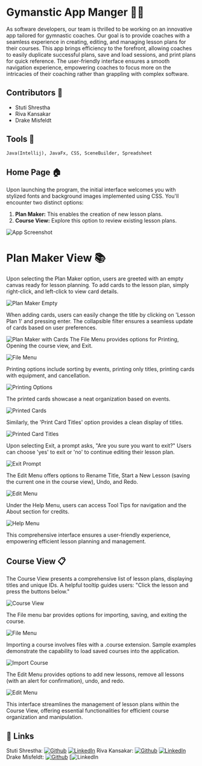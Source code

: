 
# Gymanstic App Manger 🤸‍♀

As software developers, our team is thrilled to be working on an innovative app tailored for gymnastic coaches. Our goal is to provide coaches with a seamless experience in creating, editing, and managing lesson plans for their courses. This app brings efficiency to the forefront, allowing coaches to easily duplicate successful plans, save and load sessions, and print plans for quick reference. The user-friendly interface ensures a smooth navigation experience, empowering coaches to focus more on the intricacies of their coaching rather than grappling with complex software.
 


## Contributors 📝

- Stuti Shrestha
- Riva Kansakar
- Drake Misfeldt




## Tools 🧰
    Java(Intellij), JavaFx, CSS, SceneBuilder, Spreadsheet


## Home Page 🏠
Upon launching the program, the initial interface welcomes you with stylized fonts and background images implemented using CSS. You'll encounter two distinct options:
1. **Plan Maker:** This enables the creation of new lesson plans.
2. **Course View:** Explore this option to review existing lesson plans.

![App Screenshot](https://github.com/AugustanaCSC305Fall23/EgretRepo/blob/main/PicturesGitHub/HP.png?raw=true) 


    
# Plan Maker View 📚

Upon selecting the Plan Maker option, users are greeted with an empty canvas ready for lesson planning. To add cards to the lesson plan, simply right-click, and left-click to view card details.

![Plan Maker Empty](https://github.com/AugustanaCSC305Fall23/EgretRepo/blob/main/PicturesGitHub/EmptyPM.png?raw=true)

When adding cards, users can easily change the title by clicking on 'Lesson Plan 1' and pressing enter. The collapsible filter ensures a seamless update of cards based on user preferences.

![Plan Maker with Cards](https://github.com/AugustanaCSC305Fall23/EgretRepo/blob/main/PicturesGitHub/FileMenuPM.png?raw=true)
The File Menu provides options for Printing, Opening the course view, and Exit.

![File Menu](https://github.com/AugustanaCSC305Fall23/EgretRepo/blob/main/PicturesGitHub/FileMenuPM.png?raw=true)

Printing options include sorting by events, printing only titles, printing cards with equipment, and cancellation.

![Printing Options](https://github.com/AugustanaCSC305Fall23/EgretRepo/blob/main/PicturesGitHub/PrintPM.png?raw=true)

The printed cards showcase a neat organization based on events.

![Printed Cards](https://github.com/AugustanaCSC305Fall23/EgretRepo/blob/main/PicturesGitHub/PrintCardPM.png?raw=true)

Similarly, the 'Print Card Titles' option provides a clean display of titles.

![Printed Card Titles](https://github.com/AugustanaCSC305Fall23/EgretRepo/blob/main/PicturesGitHub/PrintCardTiltePM.png?raw=true)

Upon selecting Exit, a prompt asks, "Are you sure you want to exit?" Users can choose 'yes' to exit or 'no' to continue editing their lesson plan.

![Exit Prompt](https://github.com/AugustanaCSC305Fall23/EgretRepo/blob/main/PicturesGitHub/ExitPM.png?raw=true)

The Edit Menu offers options to Rename Title, Start a New Lesson (saving the current one in the course view), Undo, and Redo.

![Edit Menu](https://github.com/AugustanaCSC305Fall23/EgretRepo/blob/main/PicturesGitHub/EditMenuPM.png?raw=true)

Under the Help Menu, users can access Tool Tips for navigation and the About section for credits.

![Help Menu](https://github.com/AugustanaCSC305Fall23/EgretRepo/blob/main/PicturesGitHub/HelpMenuPM.png?raw=true)

This comprehensive interface ensures a user-friendly experience, empowering efficient lesson planning and management.
## Course View 📋

The Course View presents a comprehensive list of lesson plans, displaying titles and unique IDs. A helpful tooltip guides users: "Click the lesson and press the buttons below."

![Course View](https://github.com/AugustanaCSC305Fall23/EgretRepo/blob/main/PicturesGitHub/CV.png?raw=true)

The File menu bar provides options for importing, saving, and exiting the course.

![File Menu](https://github.com/AugustanaCSC305Fall23/EgretRepo/blob/main/PicturesGitHub/FileMenuCV.png?raw=true)

Importing a course involves files with a .course extension. Sample examples demonstrate the capability to load saved courses into the application.

![Import Course](https://github.com/AugustanaCSC305Fall23/EgretRepo/blob/main/PicturesGitHub/ImportCV.png?raw=true)

The Edit Menu provides options to add new lessons, remove all lessons (with an alert for confirmation), undo, and redo.

![Edit Menu](https://github.com/AugustanaCSC305Fall23/EgretRepo/blob/main/PicturesGitHub/EditMenuCV.png?raw=true)

This interface streamlines the management of lesson plans within the Course View, offering essential functionalities for efficient course organization and manipulation.
## 🔗 Links
Stuti Shrestha:
[![Github](https://img.shields.io/badge/github-181717?style=for-the-badge&logo=github&logoColor=white)](https://github.com/stutishrestha21)
[![LinkedIn](https://img.shields.io/badge/linkedin-0077B5?style=for-the-badge&logo=linkedin&logoColor=white)](https://www.linkedin.com/in/stuti-s-7b1536257)
Riva Kansakar:
[![Github](https://img.shields.io/badge/github-181717?style=for-the-badge&logo=github&logoColor=white)](https://github.com/rivakk)
[![LinkedIn](https://img.shields.io/badge/linkedin-0077B5?style=for-the-badge&logo=linkedin&logoColor=white)](https://www.linkedin.com/in/riva-kansakar-173092220/)
Drake Misfeldt:
[![Github](https://img.shields.io/badge/github-181717?style=for-the-badge&logo=github&logoColor=white)](https://github.com/Grumbumblior)
[![LinkedIn](https://www.linkedin.com/in/drake-misfeldt-803501218/)
